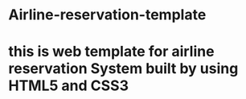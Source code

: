 # Airline-reservation-template 
# this is web template for airline reservation System built by using HTML5 and CSS3

